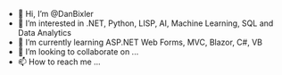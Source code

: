 - 👋 Hi, I’m @DanBixler
- 👀 I’m interested in .NET, Python, LISP, AI, Machine Learning, SQL and Data Analytics
- 🌱 I’m currently learning ASP.NET Web Forms, MVC, Blazor, C#, VB
- 💞️ I’m looking to collaborate on ...
- 📫 How to reach me ...

<!---
DanBixler/DanBixler is a ✨ special ✨ repository because its `README.md` (this file) appears on your GitHub profile.
You can click the Preview link to take a look at your changes.
--->
